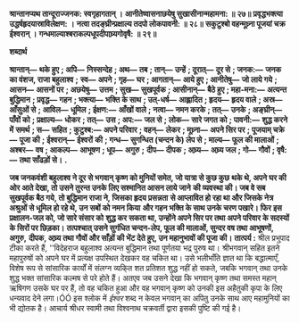 **श्रान्तानप्यथ तान्दूराज्जनक: स्वगृहागतान् ।** **आनीतेष्वासनाछयेषु सुखासीनान्महामना: ॥ २७॥** **प्रवृद्धभक्त्या उद्धर्षहृदयास्राविलेक्षण: ।** **नत्वा तदङ्घ्रीन्प्रक्षाल्य तदपो लोकपावनी: ॥ २८॥** **सकुटुश्बो वहन्मूध्र्ना पूजयां चक्र ईश्वरान् ।** **गन्धमाल्याश्बराकल्पधूपदीपाघ्र्यगोवृषै: ॥ २९॥** 

**शब्दार्थ** 

**श्रान्तान्—** **थके हुए** **; अपि—** **निस्सन्देह** **; अथ—** **तब** **; तान्—** **उन्हें** **; दूरात्—** **दूर से** **; जनक:—** **जनक का वंशज, राजा बहुलाश्व** **;** **स्व—** **अपने** **; गृह—** **घर** **; आगतान्—** **आये हुए** **; आनीतेषु—** **जो लाये गये** **; आसन—** **आसनों पर** **; अछयेषु—** **उत्तम** **; सुख—** **सुखपूर्वक** **; आसीनान्—** **बैठे हुए** **; महा-मना:—** **अत्यन्त बुद्धिमान** **; प्रवृद्ध—** **गहन** **; भक्त्या—** **भक्ति के साथ** **; उत्-धर्ष—** **आह्लादित** **; हृदय—** **हृदय वाले** **; अस्र—** **आँसुओं से** **; आविल—** **धूमिल** **; ईक्षण:—** **आँखों वाले** **; नत्वा—** **नमन करके** **; तत्—** **उनके** **; अङ्घ्रीन्—** **पाँवों को** **; प्रक्षाल्य—** **धोकर** **; तत्—** **उस** **; अप:—** **जल से** **; लोक—** **सारे जगत को** **; पावनी:—** **शुद्ध करने में** **समर्थ** **; स—** **सहित** **; कुटुश्ब:—** **अपने परिवार** **; वहन्—** **लेकर** **; मूध्र्ना—** **अपने सिर पर** **; पूजयाम् चक्रे—** **पूजा की** **; ईश्वरान्—** **ईश्वरों** **की** **; गन्ध—** **सुगन्धित (चन्दन के) लेप से** **; माल्य—** **फूल की मालाओं** **; अश्बर—** **वष** **; आकल्प—** **आभूषण** **; धूप—** **अगुरु** **;** **दीप—** **दीपक** **; अघ्र्य—** **अघ्र्य जल** **; गो—** **गौवों** **; वृषै:—** **तथा साँढड़ों से।** **.** 

**जब जनकवंशी बहुलाश्व ने दूर से भगवान् कृष्ण को मुनियों समेत, जो यात्रा से कुछ कुछ** **थके थे, अपने घर की ओर आते देखा, तो उसने तुरन्त उनके लिए सश्मानित आसन लाये जाने** **की व्यवस्था की। जब वे सब सुखपूर्वक बैठ गये, तो बुद्धिमान राजा ने, जिसका हृदय प्रसन्नता** **से आप्लावित हो रहा था और जिसके नेत्र अश्रुओं से धूमिल हो रहे थे, उन सबों को नमन किया** **और गहन भक्ति के साथ उनके चरण पखारे। फिर इस प्रक्षालन-जल को, जो सारे संसार को** **शुद्ध कर सकता था, उन्होंने अपने सिर पर तथा अपने परिवार के सदस्यों के सिरों पर छिड़का।** **तत्पश्चात् उसने सुगंधित चन्दन-लेप, फूल की मालाओं, सुन्दर वष तथा आभूषणों, अगुरु,** **दीपक, अघ्र्य तथा गौवों और साँड़ों की भेंट देते हुए, उन महानुभावों की पूजा की।** **तात्पर्य :** श्रील प्रभुपाद टीका करते हैं, ''विदेहराज बहुलाश्व अत्यन्त बुद्धिमान तथा पूर्णतया भद्र पुरुष था। श्रीभगवान् सहित इतने महापुरुषों को अपने घर में प्रत्यक्ष उपस्थित देखकर वह चकित था। उसे भलीभाँति ज्ञात था कि बद्धात्माएँ, विशेष रूप से सांसारिक कार्यों में संलग्न व्यकि्त शत प्रतिशत शुद्ध नहीं हो सकते, जबकि भगवान् तथा उनके शुद्ध भक्त सांसारिक कल्मष से परे होते हैं। अतएव जब उसने देखा कि भगवान् कृष्ण तथा समस्त महान् ऋषिगण उसके घर पर हैं, तो वह चकित हुआ और वह भगवान् कृष्ण को उनकी इस अहैतुकी कृपा के लिए धन्यवाद देने लगा।ÓÓ इस श्लोक में *ईश्वर* शब्द न केवल भगवान् का अपितु उनके साथ आए महामुनियों का भी द्योतक है। आचार्य श्रीधर स्वामी तथा विश्वनाथ चक्रवर्ती द्वारा इसकी पुष्टि की गई है।  